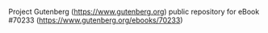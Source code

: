 Project Gutenberg (https://www.gutenberg.org) public repository for
eBook #70233 (https://www.gutenberg.org/ebooks/70233)
